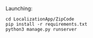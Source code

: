Launching:
``` git clone https://github.com/a-wro/LocalizationApp.git  
cd LocalizationApp/ZipCode  
pip install -r requirements.txt  
python3 manage.py runserver  
``` 
